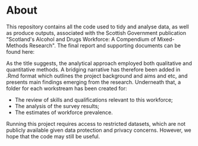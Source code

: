 # About
This repository contains all the code used to tidy and analyse data, as well as produce outputs, associated with the Scottish Government publication "Scotland's Alcohol and Drugs Workforce: A Compendium of Mixed-Methods Research". The final report and supporting documents can be found here:

As the title suggests, the analytical approach employed both qualitative and quantitative methods. A bridging narrative has therefore been added in .Rmd format which outlines the project background and aims and etc, and presents main findings emerging from the research. Underneath that, a folder for each workstream has been created for:

  * The review of skills and qualifications relevant to this workforce;
  * The analysis of the survey results;
  * The estimates of workforce prevalence.

Running this project requires access to restricted datasets, which are not publicly available given data protection and privacy concerns. However, we hope that the code may still be useful.
